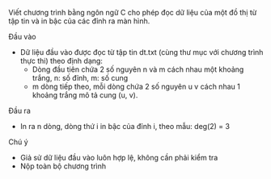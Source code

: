 Viết chương trình bằng ngôn ngữ C cho phép đọc dữ liệu của một đồ thị từ tập tin và in bậc của các đỉnh ra màn hình.

Đầu vào
- Dữ liệu đầu vào được đọc từ tập tin dt.txt (cùng thư mục với chương trình thực thi) theo định dạng:
  - Dòng đầu tiên chứa 2 số nguyên n và m cách nhau một khoảng trắng, n: số đỉnh, m: số cung
  - m dòng tiếp theo, mỗi dòng chứa 2 số nguyên u v cách nhau 1 khoảng trắng mô tả cung (u, v).

Đầu ra
- In ra n dòng, dòng thứ i in bậc của đỉnh i, theo mẫu: deg(2) = 3

Chú ý
- Giả sử dữ liệu đầu vào luôn hợp lệ, không cần phải kiểm tra
- Nộp toàn bộ chương trình
